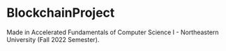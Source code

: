 # BlockchainProject
Made in Accelerated Fundamentals of Computer Science I - Northeastern University (Fall 2022 Semester). 
